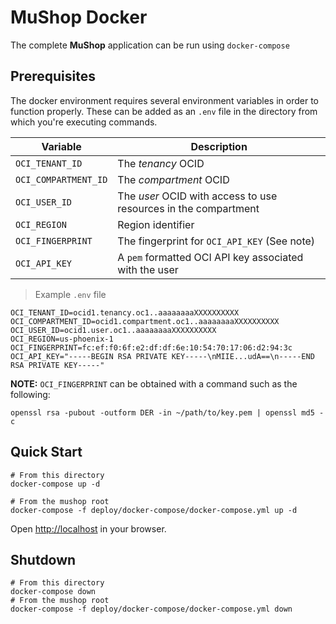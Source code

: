 # MuShop Docker

The complete **MuShop** application can be run using `docker-compose`

## Prerequisites

The docker environment requires several environment variables in order to function
properly. These can be added as an `.env` file in the directory from which you're
executing commands.

| Variable | Description  |
|---|---|
| `OCI_TENANT_ID` | The _tenancy_ OCID |
| `OCI_COMPARTMENT_ID` | The _compartment_ OCID |
| `OCI_USER_ID` | The _user_ OCID with access to use resources in the compartment |
| `OCI_REGION` | Region identifier |
| `OCI_FINGERPRINT` | The fingerprint for `OCI_API_KEY` (See note) |
| `OCI_API_KEY` | A `pem` formatted OCI API key associated with the user |

> Example `.env` file

```text
OCI_TENANT_ID=ocid1.tenancy.oc1..aaaaaaaaXXXXXXXXXX
OCI_COMPARTMENT_ID=ocid1.compartment.oc1..aaaaaaaaXXXXXXXXXX
OCI_USER_ID=ocid1.user.oc1..aaaaaaaaXXXXXXXXXX
OCI_REGION=us-phoenix-1
OCI_FINGERPRINT=fc:ef:f0:6f:e2:df:df:6e:10:54:70:17:06:d2:94:3c
OCI_API_KEY="-----BEGIN RSA PRIVATE KEY-----\nMIIE...udA==\n-----END RSA PRIVATE KEY-----"
```

**NOTE:** `OCI_FINGERPRINT` can be obtained with a command such as the following:

```shell
openssl rsa -pubout -outform DER -in ~/path/to/key.pem | openssl md5 -c
```

## Quick Start

```shell
# From this directory
docker-compose up -d

# From the mushop root
docker-compose -f deploy/docker-compose/docker-compose.yml up -d
```

Open [http://localhost](http://localhost) in your browser.

## Shutdown

```shell
# From this directory
docker-compose down
# From the mushop root
docker-compose -f deploy/docker-compose/docker-compose.yml down
```
